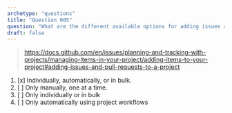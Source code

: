 ```yaml
---
archetype: "questions"
title: "Question 005"
question: "What are the different available options for adding issues and pull requests to a GitHub Project board?"
draft: false
---
```



> https://docs.github.com/en/issues/planning-and-tracking-with-projects/managing-items-in-your-project/adding-items-to-your-project#adding-issues-and-pull-requests-to-a-project
1. [x] Individually, automatically, or in bulk.
1. [ ] Only manually, one at a time.
1. [ ] Only individually or in bulk
1. [ ] Only automatically using project workflows
